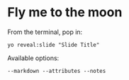 
# Fly me to the moon

From the terminal, pop in:

  ```yo reveal:slide "Slide Title"```

Available options:

 ```--markdown --attributes --notes```
